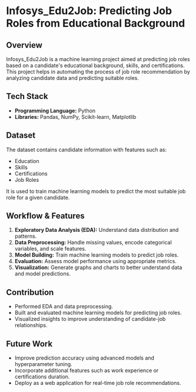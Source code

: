 # Infosys_Edu2Job: Predicting Job Roles from Educational Background

## Overview
Infosys_Edu2Job is a machine learning project aimed at predicting job roles based on a candidate's educational background, skills, and certifications. This project helps in automating the process of job role recommendation by analyzing candidate data and predicting suitable roles.

## Tech Stack
- **Programming Language:** Python  
- **Libraries:** Pandas, NumPy, Scikit-learn, Matplotlib  

## Dataset
The dataset contains candidate information with features such as:
- Education
- Skills
- Certifications
- Job Roles  

It is used to train machine learning models to predict the most suitable job role for a given candidate.

## Workflow & Features
1. **Exploratory Data Analysis (EDA):** Understand data distribution and patterns.  
2. **Data Preprocessing:** Handle missing values, encode categorical variables, and scale features.  
3. **Model Building:** Train machine learning models to predict job roles.  
4. **Evaluation:** Assess model performance using appropriate metrics.  
5. **Visualization:** Generate graphs and charts to better understand data and model predictions.  

## Contribution
- Performed EDA and data preprocessing.  
- Built and evaluated machine learning models for predicting job roles.  
- Visualized insights to improve understanding of candidate-job relationships.

## Future Work
- Improve prediction accuracy using advanced models and hyperparameter tuning.  
- Incorporate additional features such as work experience or certifications duration.  
- Deploy as a web application for real-time job role recommendations.
